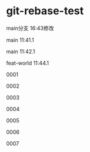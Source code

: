 # git-rebase-test

main分支  16:43修改

main  11:41.1

main  11:42.1

feat-world  11:44.1

0001

0002

0003

0004

0005

0006

0007